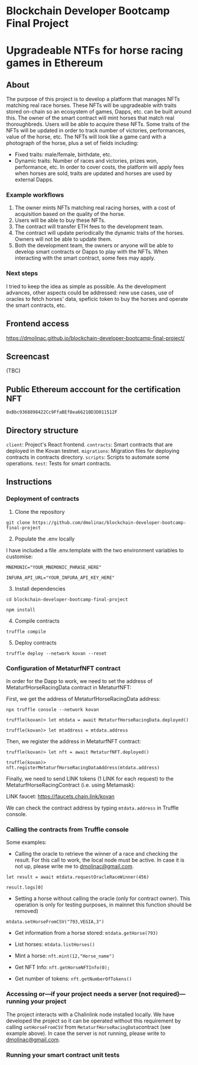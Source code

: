 # Blockchain Developer Bootcamp Final Project

# Upgradeable NTFs for horse racing games in Ethereum

## About
The purpose of this project is to develop a platform that manages NFTs matching real race horses. These NFTs will be upgradeable with traits stored on-chain so an ecosystem of games, Dapps, etc. can be built around this.
The owner of the smart contract will mint horses that match real thoroughbreds. Users will be able to acquire these NFTs. Some traits of the NFTs will be updated in order to track number of victories, performances, value of the horse, etc.
The NFTs will look like a game card with a photograph of the horse, plus a set of fields including:
- Fixed traits: male/female, birthdate, etc.
- Dynamic traits: Number of races and victories, prizes won, performance, etc.
In order to cover costs, the platform will apply fees when horses are sold, traits are updated and horses are used by external Dapps.

### Example workflows
1. The owner mints NFTs matching real racing horses, with a cost of acquisition based on the quality of the horse.
2. Users will be able to buy these NFTs.
3. The contract will transfer ETH fees to the development team.
4. The contract will update periodically the dynamic traits of the horses. Owners  will not be able to update them.
5. Both the development team, the owners or anyone will be able to develop smart contracts or Dapps to play with the NFTs. When interacting with the smart contract, some fees may apply.

### Next steps
I tried to keep the idea as simple as possible. As the development advances, other aspects could be addressed: new use cases, use of oracles to fetch horses' data, speficic token to buy the horses and operate the smart contracts, etc. 

## Frontend access
https://dmolinac.github.io/blockchain-developer-bootcamp-final-project/

## Screencast
(TBC)

## Public Ethereum acccount for the certification NFT
`0xBbc9368898422Cc9FfaBEf8ea66210D3D011512F`

## Directory structure
`client`: Project's React frontend.
`contracts`: Smart contracts that are deployed in the Kovan testnet.
`migrations`: Migration files for deploying contracts in contracts directory.
`scripts`: Scripts to automate some operations.
`test`: Tests for smart contracts.

## Instructions

### Deployment of contracts

1. Clone the repository

`git clone https://github.com/dmolinac/blockchain-developer-bootcamp-final-project`

2. Populate the .env locally
   
I have included a file .env.template with the two environment variables to customise: 

`MNEMONIC="YOUR_MNEMONIC_PHRASE_HERE"`

`INFURA_API_URL="YOUR_INFURA_API_KEY_HERE"`

3. Install dependencies
   
`cd blockchain-developer-bootcamp-final-project`

`npm install`

4. Compile contracts
   
`truffle compile`

5. Deploy contracts
   
`truffle deploy --network kovan --reset`

### Configuration of MetaturfNFT contract

In order for the Dapp to work, we need to set the address of MetaturfHorseRacingData contract in MetaturfNFT:

First, we get the address of MetaturfHorseRacingData address:

`npx truffle console --network kovan`

`truffle(kovan)> let mtdata = await MetaturfHorseRacingData.deployed()`

`truffle(kovan)> let mtaddress = mtdata.address`

Then, we register the address in MetaturfNFT contract:

`truffle(kovan)> let nft = await MetaturfNFT.deployed()`

`truffle(kovan)> nft.registerMetaturfHorseRacingDataAddress(mtdata.address)`

Finally, we need to send LINK tokens (1 LINK for each request) to the MetaturfHorseRacingContract (i.e. using Metamask):

LINK faucet: https://faucets.chain.link/kovan

We can check the contract address by typing `mtdata.address` in Truffle console.

### Calling the contracts from Truffle console

Some examples:

- Calling the oracle to retrieve the winner of a race and checking the result. For this call to work, the local node must be active. In case it is not up, please write me to dmolinac@gmail.com.
  
`let result = await mtdata.requestOracleRaceWinner(456)`

`result.logs[0]`

- Setting a horse without calling the oracle (only for contract owner). This operation is only for testing purposes, in mainnet this function should be removed)

`mtdata.setHorseFromCSV("793,VEGIA,3")`

- Get information from a horse stored: `mtdata.getHorse(793)`

- List horses: `mtdata.listHorses()`

- Mint a horse: `nft.mint(12,"Horse_name")`

- Get NFT Info: `nft.getHorseNFTInfo(0);`

- Get number of tokens: `nft.getNumberOfTokens()`

### Accessing or—if your project needs a server (not required)—running your project

The project interacts with a Chalinlink node installed locally. We have developed the project so it can be operated without this requirement by calling `setHorseFromCSV` from `MetaturfHorseRacingData`contract (see example above). In case the server is not running, please write to dmolinac@gmail.com.


### Running your smart contract unit tests